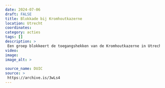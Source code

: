 ```yaml
---
date: 2024-07-06
draft: FALSE
title: Blokkade bij Kromhoutkazerne
location: Utrecht
coordinates: 
category: acties
tags: []
description: > 
 Een groep blokkeert de toegangshekken van de Kromhoutkazerne in Utrecht. Ze zullen hier drie dagen blijven zitten. Er wordt een tentenkamp opgeslagen.
video: 
image: 
image_alt: > 
 
source_name: DUIC
source: > 
 https://archive.is/3wLs4
---
```

